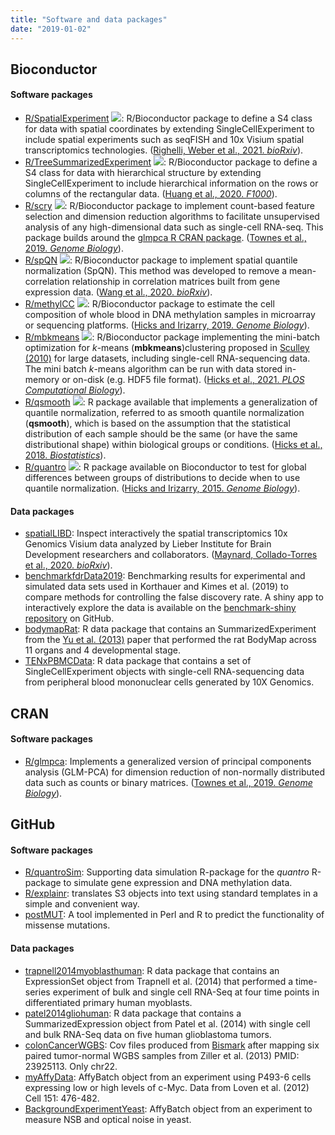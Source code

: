 ```yaml
---
title: "Software and data packages"
date: "2019-01-02"
---
```


## Bioconductor 

#### Software packages

- [R/SpatialExperiment](https://www.bioconductor.org/packages/SpatialExperiment) <img src="https://bioconductor.org/shields/years-in-bioc/SpatialExperiment.svg">: R/Bioconductor package to define a S4 class for data with spatial coordinates by extending SingleCellExperiment to include spatial experiments such as seqFISH and 10x Visium spatial transcriptomics technologies. ([Righelli, Weber et al., 2021. _bioRxiv_](https://doi.org/10.1101/2021.01.27.428431)). 
- [R/TreeSummarizedExperiment](https://www.bioconductor.org/packages/TreeSummarizedExperiment) <img src="https://bioconductor.org/shields/years-in-bioc/TreeSummarizedExperiment.svg">: R/Bioconductor package to define a S4 class for data with hierarchical structure by extending SingleCellExperiment to include hierarchical information on the rows or columns of the rectangular data. ([Huang et al., 2020. _F1000_](https://doi.org/10.12688/f1000research.26669.1)).
- [R/scry](https://bioconductor.org/packages/scry) <img src="https://bioconductor.org/shields/years-in-bioc/scry.svg">: R/Bioconductor package to implement count-based feature selection and dimension reduction algorithms to facilitate unsupervised analysis of any high-dimensional data such as single-cell RNA-seq. This package builds around the [glmpca R CRAN package](https://cran.r-project.org/web/packages/glmpca/index.html). ([Townes et al., 2019. _Genome Biology_](https://doi.org/10.1186/s13059-019-1861-6)). 
- [R/spQN](http://bioconductor.org/packages/spqn) <img src="https://bioconductor.org/shields/years-in-bioc/spqn.svg">: R/Bioconductor package to implement spatial quantile normalization (SpQN). This method was developed to remove a mean-correlation relationship in correlation matrices built from gene expression data. ([Wang et al., 2020. _bioRxiv_](https://doi.org/10.1101/2020.02.13.944777)).
- [R/methylCC](http://bioconductor.org/packages/methylCC) <img src="https://bioconductor.org/shields/years-in-bioc/methylCC.svg">: R/Bioconductor package to estimate the cell composition of whole blood in DNA methylation samples in microarray or sequencing platforms. ([Hicks and Irizarry, 2019. _Genome Biology_](https://doi.org/10.1186/s13059-019-1827-8)).
- [R/mbkmeans](http://bioconductor.org/packages/mbkmeans) <img src="https://bioconductor.org/shields/years-in-bioc/mbkmeans.svg">: R/Bioconductor package implementing the mini-batch optimization for _k_-means (**mbkmeans**)clustering proposed in [Sculley (2010)](https://www.eecs.tufts.edu/~dsculley/papers/fastkmeans.pdf) for large datasets, including single-cell RNA-sequencing data. The mini batch _k_-means algorithm can be run with data stored in-memory or on-disk (e.g. HDF5 file format). ([Hicks et al., 2021. _PLOS Computational Biology_](https://doi.org/10.1371/journal.pcbi.1008625)).
- [R/qsmooth](http://bioconductor.org/packages/qsmooth) <img src="https://bioconductor.org/shields/years-in-bioc/qsmooth.svg">: R package available that implements a generalization of quantile normalization, referred to as smooth quantile normalization (**qsmooth**), which is based on the assumption that the statistical distribution of each sample should be the same (or have the same distributional shape) within biological groups or conditions. ([Hicks et al., 2018. _Biostatistics_](https://doi.org/10.1093/biostatistics/kxx028)).
- [R/quantro](http://www.bioconductor.org/packages/release/bioc/html/quantro.html) <img src="https://bioconductor.org/shields/years-in-bioc/quantro.svg">: R package available on Bioconductor to test for global differences between groups of distributions to decide when to use quantile normalization. ([Hicks and Irizarry, 2015. _Genome Biology_](https://doi.org/10.1186/s13059-015-0679-0)).

#### Data packages

- [spatialLIBD](http://www.bioconductor.org/packages/spatialLIBD): Inspect interactively the spatial transcriptomics 10x Genomics Visium data analyzed by Lieber Institute for Brain Development researchers and collaborators. ([Maynard, Collado-Torres et al., 2020. _bioRxiv_](https://doi.org/10.1101/2020.02.28.969931)). 
- [benchmarkfdrData2019](http://bioconductor.org/packages/benchmarkfdrData2019): Benchmarking results for experimental and simulated data sets used in Korthauer and Kimes et al. (2019) to compare methods for controlling the false discovery rate. A shiny app to interactively explore the data is available on the [benchmark-shiny repository](https://github.com/kdkorthauer/benchmarkfdr-shiny) on GitHub. 
- [bodymapRat](http://bioconductor.org/packages/bodymapRat): R data package that contains an SummarizedExperiment from the [Yu et al. (2013)](https://www.ncbi.nlm.nih.gov/pubmed/24510058) paper that performed the rat BodyMap across 11 organs and 4 developmental stage. 
- [TENxPBMCData](http://bioconductor.org/packages/TENxPBMCData): R data package that contains a set of SingleCellExperiment objects with single-cell RNA-sequencing data from peripheral blood mononuclear cells generated by 10X Genomics. 

## CRAN 

#### Software packages

- [R/glmpca](https://cran.r-project.org/web/packages/glmpca/index.html): Implements a generalized version of principal components analysis (GLM-PCA) for dimension reduction of non-normally distributed data such as counts or binary matrices. ([Townes et al., 2019. _Genome Biology_](https://doi.org/10.1186/s13059-019-1861-6)).


## GitHub

#### Software packages

- [R/quantroSim](https://github.com/stephaniehicks/quantroSim): Supporting data simulation R-package for the *quantro* R-package to simulate gene expression and DNA methylation data.
- [R/explainr](https://github.com/hilaryparker/explainr): translates S3 objects into text using standard templates in a simple and convenient way. 
- [postMUT](https://github.com/stephaniehicks/postMUT): A tool implemented in Perl and R to predict the functionality of missense mutations.


#### Data packages

- [trapnell2014myoblasthuman](https://github.com/stephaniehicks/trapnell2014myoblasthuman): R data package that contains an ExpressionSet object from Trapnell et al. (2014) that performed a time-series experiment of bulk and single cell RNA-Seq at four time points in differentiated primary human myoblasts. 
- [patel2014gliohuman](https://github.com/willtownes/patel2014gliohuman): R data package that contains a SummarizedExpression object from Patel et al. (2014) with single cell and bulk RNA-Seq data on five human glioblastoma tumors. 
- [colonCancerWGBS](https://github.com/genomicsclass/colonCancerWGBS): Cov files produced from [Bismark](http://www.bioinformatics.babraham.ac.uk/projects/bismark/) after mapping six paired tumor-normal WGBS samples from Ziller et al. (2013) PMID: 23925113. Only chr22. 
- [myAffyData](https://github.com/stephaniehicks/mycAffyData): AffyBatch object from an experiment using P493-6 cells expressing low or high levels of c-Myc. Data from Loven et al. (2012) Cell 151: 476-482.
- [BackgroundExperimentYeast](https://github.com/stephaniehicks/BackgroundExperimentYeast): AffyBatch object from an experiment to measure NSB and optical noise in yeast.

